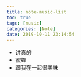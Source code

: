 ```yaml
---
title: note-music-list
toc: true
tags: [music]
categories: [Note]
date: 2019-10-11 23:14:54
---
```

- 讲真的
- 蜜蜂
- 跟我在一起很美味


